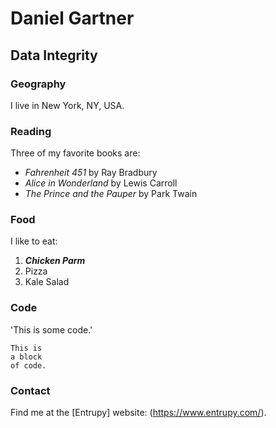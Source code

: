 # Daniel Gartner

## Data Integrity

### Geography

I live in New York, NY, USA.

### Reading

Three of my favorite books are:

- *Fahrenheit 451* by Ray Bradbury
- *Alice in Wonderland* by Lewis Carroll
- *The Prince and the Pauper* by Park Twain

### Food

I like to eat:

1. ***Chicken Parm***
2. Pizza
3. Kale Salad

### Code

'This is some code.'

```
This is
a block
of code.
```

### Contact

Find me at the [Entrupy] website: (https://www.entrupy.com/).
